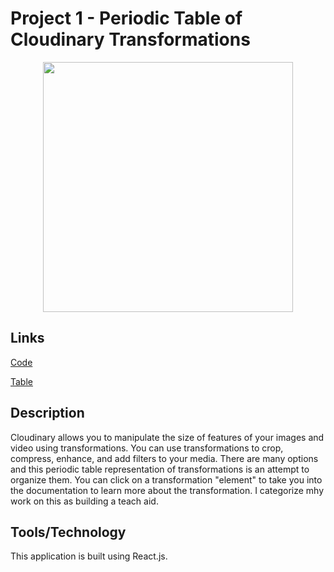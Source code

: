# Project 1 - Periodic Table of Cloudinary Transformations

<div style="text-align:center;"><img width="400" src="https://res.cloudinary.com/picturecloud7/image/upload/w_400,f_auto,q_auto/capstone/periodic_b73ur2.png" /></div>

## Links

[Code](https://github.com/rebeccapeltz/cld-periodic-table)
 
[Table](https://www.beckypeltz.me/cld-periodic-table/) 

## Description
Cloudinary allows you to manipulate the size of features of your images and video using transformations.  You can use 
transformations to crop, compress, enhance, and add filters to your media.  There are many options and this periodic table representation of transformations is an attempt to organize them.  You can click on a transformation "element" to take you into the documentation to learn more about the transformation.  I categorize mhy work on this as building a teach aid. 

## Tools/Technology 
This application is built using React.js.

